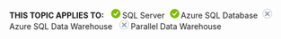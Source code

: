 <Token>**THIS TOPIC APPLIES TO:** ![yes](media/yes.png)SQL Server![yes](media/yes.png)Azure SQL Database![no](media/no.png)Azure SQL Data Warehouse ![no](media/no.png)Parallel Data Warehouse </Token>

